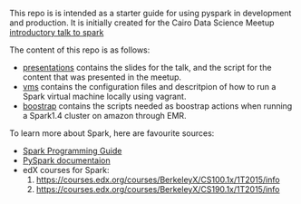 This repo is is intended as a starter guide for using pyspark in development and production. It is initially created for the Cairo Data Science Meetup [introductory talk to spark](http://www.meetup.com/Cairo-Data-Science-Meetup/events/224737198/)


The content of this repo is as follows:

- [presentations](presentations) contains the slides for the talk, and the script for the content that was presented in the meetup.
- [vms](vms) contains the configuration files and descritpion of how to run a Spark virtual machine locally using vagrant.
- [boostrap](boostrap) contains the scripts needed as boostrap actions when running a Spark1.4 cluster on amazon through EMR.


To learn more about Spark, here are favourite sources:


- [Spark Programming Guide](http://spark.apache.org/docs/latest/sql-programming-guide.html)
- [PySpark documentaion](http://spark.apache.org/docs/latest/api/python/index.html)
- edX courses for Spark:
  1. https://courses.edx.org/courses/BerkeleyX/CS100.1x/1T2015/info
  2. https://courses.edx.org/courses/BerkeleyX/CS190.1x/1T2015/info
